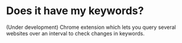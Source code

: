 # Does it have my keywords? 

(Under development) Chrome extension which lets you query several websites over an interval to check changes in keywords.
